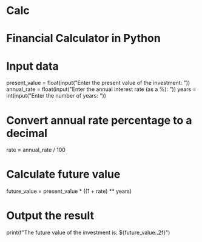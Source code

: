 # Calc
# Financial Calculator in Python

# Input data
present_value = float(input("Enter the present value of the investment: "))
annual_rate = float(input("Enter the annual interest rate (as a %): "))
years = int(input("Enter the number of years: "))

# Convert annual rate percentage to a decimal
rate = annual_rate / 100

# Calculate future value
future_value = present_value * ((1 + rate) ** years)

# Output the result
print(f"The future value of the investment is: ${future_value:.2f}")
